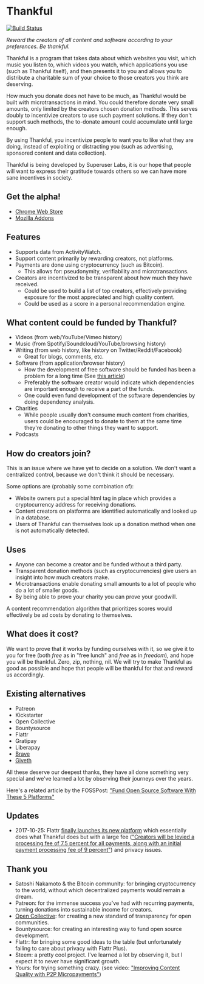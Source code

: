 # Thankful

[![Build Status](https://travis-ci.org/SuperuserLabs/thankful.svg?branch=master)](https://travis-ci.org/SuperuserLabs/thankful)

_Reward the creators of all content and software according to your preferences. Be thankful._

Thankful is a program that takes data about which websites you visit, which music you listen to, which videos you watch, which applications you use (such as Thankful itself), and then presents it to you and allows you to distribute a charitable sum of your choice to those creators you think are deserving.

How much you donate does not have to be much, as Thankful would be built with microtransactions in mind. You could therefore donate very small amounts, only limited by the creators chosen donation methods. This serves doubly to incentivize creators to use such payment solutions. If they don't support such methods, the to-donate amount could accumulate until large enough.

By using Thankful, you incentivize people to want you to like what they are doing, instead of exploiting or distracting you (such as advertising, sponsored content and data collection).

Thankful is being developed by Superuser Labs, it is our hope that people will want to express their gratitude towards others so we can have more sane incentives in society.

## Get the alpha!

-   [Chrome Web Store][webstore]
-   [Mozilla Addons][mozilla]

[webstore]: https://chrome.google.com/webstore/detail/thankful/eapbondnpopbiepnjfhnaaejfdfjhnde
[mozilla]: https://addons.mozilla.org/en-US/firefox/addon/getthankful/

## Features

-   Supports data from ActivityWatch.
-   Support content primarily by rewarding creators, not platforms.
-   Payments are done using cryptocurrency (such as Bitcoin).
    -   This allows for: pseudonymity, verifiability and microtransactions.
-   Creators are incentivized to be transparent about how much they have received.
    -   Could be used to build a list of top creators, effectively providing exposure for the most appreciated and high quality content.
    -   Could be used as a score in a personal recommendation engine.

## What content could be funded by Thankful?

-   Videos (from web/YouTube/Vimeo history)
-   Music (from Spotify/Soundcloud/YouTube/browsing history)
-   Writing (from web history, like history on Twitter/Reddit/Facebook)
    -   Great for blogs, comments, etc.
-   Software (from application/browser history)
    -   How the development of free software should be funded has been a problem for a long time (See [this article](https://fosspost.org/opinions/people-be-thankful-for-free-software-developers))
    -   Preferably the software creator would indicate which dependencies are important enough to receive a part of the funds.
    -   One could even fund development of the software dependencies by doing dependency analysis.
-   Charities
    -   While people usually don't consume much content from charities, users could be encouraged to donate to them at the same time they're donating to other things they want to support.
-   Podcasts

## How do creators join?

This is an issue where we have yet to decide on a solution. We don't want a centralized control, because we don't think it should be necessary.

Some options are (probably some combination of):

-   Website owners put a special html tag in place which provides a cryptocurrency address for receiving donations.
-   Content creators on platforms are identified automatically and looked up in a database.
-   Users of Thankful can themselves look up a donation method when one is not automatically detected.

## Uses

-   Anyone can become a creator and be funded without a third party.
-   Transparent donation methods (such as cryptocurrencies) give users an insight into how much creators make.
-   Microtransactions enable donating small amounts to a lot of people who do a lot of smaller goods.
-   By being able to prove your charity you can prove your goodwill.

A content recommendation algorithm that prioritizes scores would effectively be ad costs by donating to themselves.

## What does it cost?

We want to prove that it works by funding ourselves with it, so we give it to you for free (both _free_ as in "free lunch" and _free_ as in _freedom_), and hope you will be thankful.
Zero, zip, nothing, nil. We will try to make Thankful as good as possible and hope that people will be thankful for that and reward us accordingly.

## Existing alternatives

-   Patreon
-   Kickstarter
-   Open Collective
-   Bountysource
-   Flattr
-   Gratipay
-   Liberapay
-   [Brave](https://brave.com/)
-   [Giveth](https://giveth.io/)

All these deserve our deepest thanks, they have all done something very special and we've learned a lot by observing their journeys over the years.

Here's a related article by the FOSSPost: ["Fund Open Source Software With These 5 Platforms"](https://fosspost.org/articles/fund-open-source-software-with-these-5-platforms)

<!-- These all have different niches filled in different ways, it'd be nice to write about what they do well for their niche, and how that could be generalized -->

## Updates

-   2017-10-25: Flattr [finally launches its new platform](https://blog.flattr.net/2017/10/the-flattr-relaunch-what-to-expect/) which essentially does what Thankful does but with a large fee (["Creators will be levied a processing fee of 7.5 percent for all payments, along with an initial payment processing fee of 9 percent"](https://www.engadget.com/2017/10/24/adblock-plus-relaunches-flattr/)) and privacy issues.

## Thank you

-   Satoshi Nakamoto & the Bitcoin community: for bringing cryptocurrency to the world, without which decentralized payments would remain a dream.
-   Patreon: for the immense success you've had with recurring payments, turning donations into sustainable income for creators.
-   [Open Collective](https://opencollective.com/): for creating a new standard of transparency for open communities.
-   Bountysource: for creating an interesting way to fund open source development.
-   Flattr: for bringing some good ideas to the table (but unfortunately failing to care about privacy with Flattr Plus).
-   Steem: a pretty cool project. I've learned a lot by observing it, but I expect it to never have significant growth.
-   Yours: for trying something crazy. (see video: ["Improving Content Quality with P2P Micropayments"](https://www.youtube.com/watch?v=EtYJ748LA1M))
